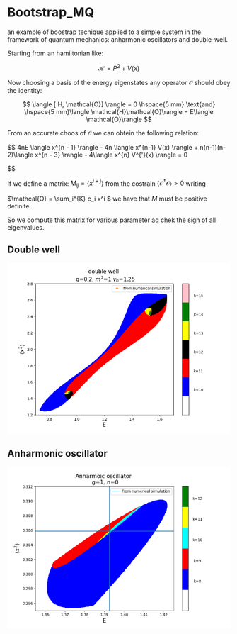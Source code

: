 # Bootstrap_MQ

an example of boostrap tecnique applied to a simple system in the framework of quantum mechanics: anharmonic oscillators and double-well.

Starting from an hamiltonian like:

$$
\mathcal{H} = P^2 + V(x)
$$

Now choosing a basis of the energy eigenstates any operator $\mathcal{O}$ should obey the identity:

$$
\langle [ H, \mathcal{O}] \rangle = 0 \hspace{5 mm} \text{and} \hspace{5 mm}\langle \mathcal{H}\mathcal{O}\rangle = E\langle \mathcal{O}\rangle
$$

From an accurate choos of $\mathcal{O}$ we can obtein the following relation:

$$
4nE \langle x^{n - 1} \rangle - 4n \langle x^{n-1} V(x) \rangle + n(n-1)(n-2)\langle x^{n - 3} \rangle - 4\langle x^{n} V^{'}(x) \rangle = 0

$$



 If we define a matrix: $M_{ij} = \langle x^{i+j} \rangle$ from the costrain $\langle \mathcal{O}^{\dagger} \mathcal{O} \rangle > 0$ writing

 $\mathcal{O} = \sum_i^{K} c_i x^i $  we have that $M$ must be positive definite.

So we compute this matrix for various parameter ad chek the sign of all eigenvalues. 

## Double well

![](dw.png)

## Anharmonic oscillator

![](ao.png)
